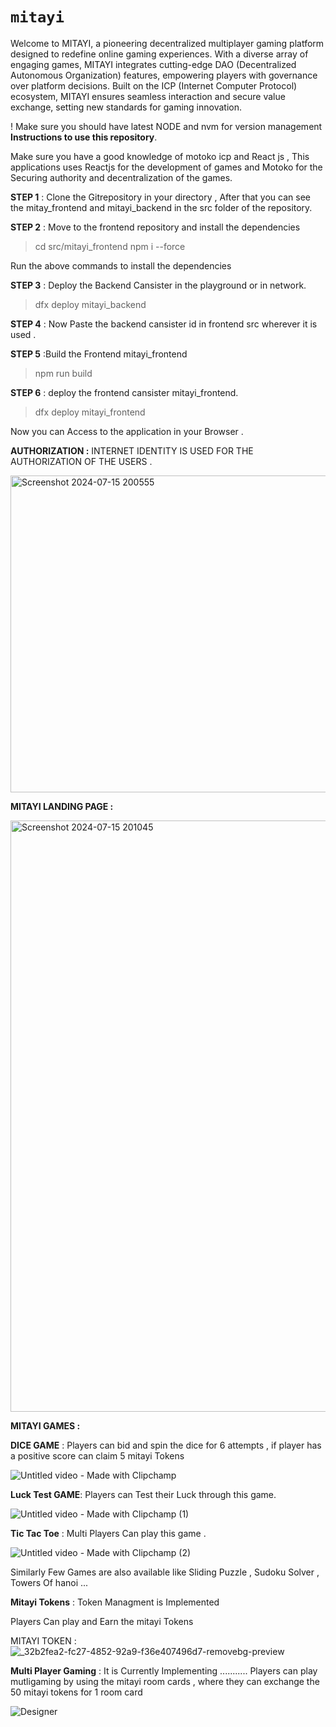 # `mitayi`
Welcome to MITAYI, a pioneering decentralized multiplayer gaming platform designed to redefine online gaming experiences. With a diverse array of engaging games, MITAYI integrates cutting-edge DAO (Decentralized Autonomous Organization) features, empowering players with governance over platform decisions. Built on the ICP (Internet Computer Protocol) ecosystem, MITAYI ensures seamless interaction and secure value exchange, setting new standards for gaming innovation.

! Make sure you should have latest NODE and nvm for version management 
**Instructions to use this repository**.

Make sure you have a good knowledge of motoko icp and React js , This applications uses Reactjs for the development of games and Motoko for the Securing authority and decentralization of the games.


**STEP 1** : Clone the Gitrepository in your directory , After that you can see the mitay_frontend and mitayi_backend in the src folder of the repository.

**STEP 2** : Move to the frontend repository and install the dependencies

>cd src/mitayi_frontend
>npm i --force

Run the above commands to install the dependencies 

**STEP 3** : Deploy the Backend Cansister in the playground or in network.
> dfx deploy mitayi_backend

**STEP 4** : Now Paste the backend cansister id in frontend src wherever it is used .

**STEP 5** :Build the Frontend mitayi_frontend
>npm run build

**STEP 6** : deploy the frontend cansister mitayi_frontend.
>dfx deploy mitayi_frontend



Now you can Access to the application in your Browser .



**AUTHORIZATION :**
INTERNET IDENTITY IS USED FOR THE AUTHORIZATION OF THE USERS .


<img width="507" alt="Screenshot 2024-07-15 200555" src="https://github.com/user-attachments/assets/e7080339-2695-4a19-9308-6ea6221bbc26">


**MITAYI LANDING PAGE :**

<img width="946" alt="Screenshot 2024-07-15 201045" src="https://github.com/user-attachments/assets/521bdf76-8d3c-483c-a3dc-610ca4fa301c">


**MITAYI GAMES :**

**DICE GAME** : Players can bid and spin the dice for 6 attempts , if player has a positive score can claim 5 mitayi Tokens 


![Untitled video - Made with Clipchamp](https://github.com/user-attachments/assets/cd291125-36e8-46b0-9cd2-5a203a00b75c)




**Luck Test GAME**: Players can Test their Luck through this game.


![Untitled video - Made with Clipchamp (1)](https://github.com/user-attachments/assets/e406fffa-3caf-4ec4-8681-742858a6efa8)


**Tic Tac Toe** : Multi Players Can play this game . 


![Untitled video - Made with Clipchamp (2)](https://github.com/user-attachments/assets/63a01db4-66b4-44d9-9efc-29264cfc5a7b)




Similarly Few Games are also available like  Sliding Puzzle , Sudoku Solver , Towers Of hanoi ...




**Mitayi Tokens** :  Token Managment is Implemented 

Players Can play and Earn the mitayi Tokens 

MITAYI TOKEN :
![_32b2fea2-fc27-4852-92a9-f36e407496d7-removebg-preview](https://github.com/user-attachments/assets/7b3f6f79-b558-4d4e-8455-ec0547bf18be)


**Multi Player Gaming** : It is Currently Implementing ...........   Players can play mutligaming by using the mitayi room cards , where they can exchange the 50 mitayi tokens for 1 room card 

![Designer](https://github.com/user-attachments/assets/7afb4fb1-0dfd-44fe-96dd-c3330902ad4d)



 

